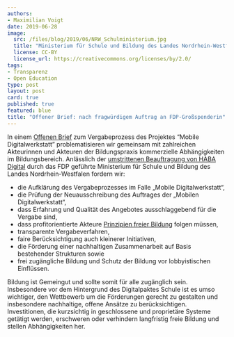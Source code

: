 ```yaml
---
authors:
- Maximilian Voigt
date: 2019-06-28
image:
  src: /files/blog/2019/06/NRW_Schulministerium.jpg
  title: "Ministerium für Schule und Bildung des Landes Nordrhein-Westfalen"
  license: CC-BY
  license_url: https://creativecommons.org/licenses/by/2.0/
tags:
- Transparenz
- Open Education
type: post
layout: post
card: true
published: true
featured: blue
title: "Offener Brief: nach fragwürdigem Auftrag an FDP-Großspenderin"
---
```


In einem [Offenen Brief](https://github.com/okfde/okfn.de/blob/master/static/files/blog/2019/06/Offener%20Brief_Vergabeprozess%20Projekt%20_MobiDigNRW.pdf) zum Vergabeprozess des Projektes “Mobile Digitalwerkstatt” problematisieren wir gemeinsam mit zahlreichen Akteurinnen und Akteuren der Bildungspraxis kommerzielle Abhängigkeiten im Bildungsbereich. Anlässlich der [umstrittenen Beauftragung von HABA Digital](https://www.abgeordnetenwatch.de/blog/2019-06-28/fragwuerdiger-auftrag-fdp-grossspenderin) durch das FDP geführte Ministerium für Schule und Bildung des Landes Nordrhein-Westfalen fordern wir:

* die Aufklärung des Vergabeprozesses im Falle „Mobile Digitalwerkstatt“, 
* die Prüfung der Neuausschreibung des Auftrages der „Mobilen Digitalwerkstatt“,
* dass Erfahrung und Qualität des Angebotes ausschlaggebend für die Vergabe sind,
* dass profitorientierte Akteure [Prinzipien freier Bildung](https://buendnis-freie-bildung.de/positionspapier/) folgen müssen, 
* transparente Vergabeverfahren,
* faire Berücksichtigung auch kleinerer Initiativen, 
* die Förderung einer nachhaltigen Zusammenarbeit auf Basis bestehender Strukturen sowie 
* frei zugängliche Bildung und Schutz der Bildung vor lobbyistischen Einflüssen. 

Bildung ist Gemeingut und sollte somit für alle zugänglich sein. Insbesondere vor dem Hintergrund des Digitalpaktes Schule ist es umso wichtiger, den Wettbewerb um die Förderungen gerecht zu gestalten und insbesondere nachhaltige, offene Ansätze zu berücksichtigen. Investitionen, die kurzsichtig in geschlossene und proprietäre Systeme getätigt werden, erschweren oder verhindern langfristig freie Bildung und stellen Abhängigkeiten her. 

